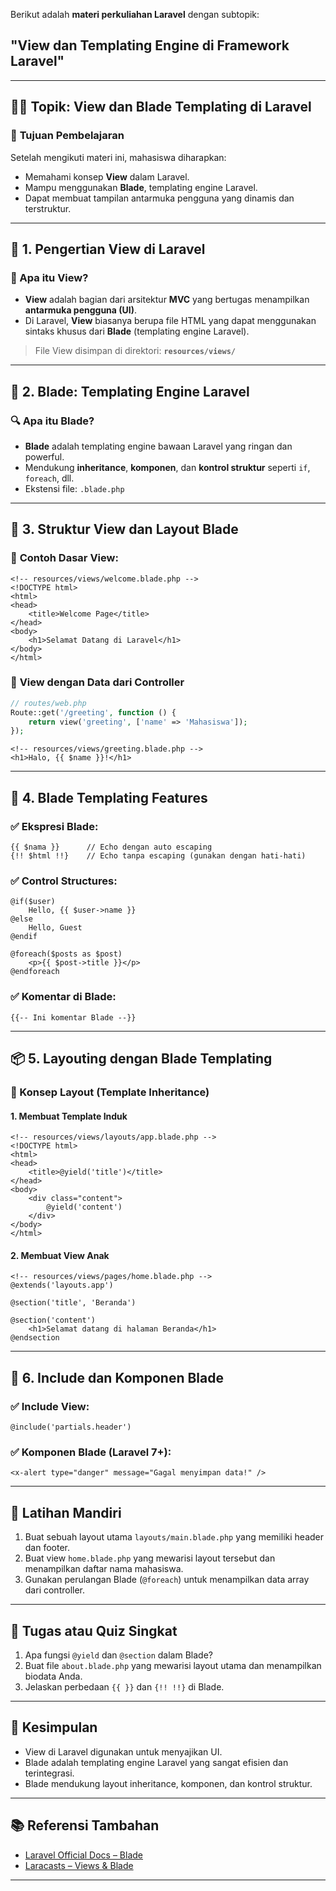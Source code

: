 Berikut adalah **materi perkuliahan Laravel** dengan subtopik:

## **"View dan Templating Engine di Framework Laravel"**

---

## 🧑‍🏫 **Topik: View dan Blade Templating di Laravel**

### 🎯 **Tujuan Pembelajaran**

Setelah mengikuti materi ini, mahasiswa diharapkan:

* Memahami konsep **View** dalam Laravel.
* Mampu menggunakan **Blade**, templating engine Laravel.
* Dapat membuat tampilan antarmuka pengguna yang dinamis dan terstruktur.

---

## 📘 **1. Pengertian View di Laravel**

### 📌 Apa itu View?

* **View** adalah bagian dari arsitektur **MVC** yang bertugas menampilkan **antarmuka pengguna (UI)**.
* Di Laravel, **View** biasanya berupa file HTML yang dapat menggunakan sintaks khusus dari **Blade** (templating engine Laravel).

> File View disimpan di direktori:
> **`resources/views/`**

---

## 📘 **2. Blade: Templating Engine Laravel**

### 🔍 Apa itu Blade?

* **Blade** adalah templating engine bawaan Laravel yang ringan dan powerful.
* Mendukung **inheritance**, **komponen**, dan **kontrol struktur** seperti `if`, `foreach`, dll.
* Ekstensi file: `.blade.php`

---

## 📂 **3. Struktur View dan Layout Blade**

### 🧱 **Contoh Dasar View:**

```blade
<!-- resources/views/welcome.blade.php -->
<!DOCTYPE html>
<html>
<head>
    <title>Welcome Page</title>
</head>
<body>
    <h1>Selamat Datang di Laravel</h1>
</body>
</html>
```

### 🧩 **View dengan Data dari Controller**

```php
// routes/web.php
Route::get('/greeting', function () {
    return view('greeting', ['name' => 'Mahasiswa']);
});
```

```blade
<!-- resources/views/greeting.blade.php -->
<h1>Halo, {{ $name }}!</h1>
```

---

## 🎨 **4. Blade Templating Features**

### ✅ Ekspresi Blade:

```blade
{{ $nama }}      // Echo dengan auto escaping
{!! $html !!}    // Echo tanpa escaping (gunakan dengan hati-hati)
```

### ✅ Control Structures:

```blade
@if($user)
    Hello, {{ $user->name }}
@else
    Hello, Guest
@endif

@foreach($posts as $post)
    <p>{{ $post->title }}</p>
@endforeach
```

### ✅ Komentar di Blade:

```blade
{{-- Ini komentar Blade --}}
```

---

## 📦 **5. Layouting dengan Blade Templating**

### 🔄 Konsep Layout (Template Inheritance)

#### 1. **Membuat Template Induk**

```blade
<!-- resources/views/layouts/app.blade.php -->
<!DOCTYPE html>
<html>
<head>
    <title>@yield('title')</title>
</head>
<body>
    <div class="content">
        @yield('content')
    </div>
</body>
</html>
```

#### 2. **Membuat View Anak**

```blade
<!-- resources/views/pages/home.blade.php -->
@extends('layouts.app')

@section('title', 'Beranda')

@section('content')
    <h1>Selamat datang di halaman Beranda</h1>
@endsection
```

---

## 🧰 **6. Include dan Komponen Blade**

### ✅ Include View:

```blade
@include('partials.header')
```

### ✅ Komponen Blade (Laravel 7+):

```blade
<x-alert type="danger" message="Gagal menyimpan data!" />
```

---

## 📝 **Latihan Mandiri**

1. Buat sebuah layout utama `layouts/main.blade.php` yang memiliki header dan footer.
2. Buat view `home.blade.php` yang mewarisi layout tersebut dan menampilkan daftar nama mahasiswa.
3. Gunakan perulangan Blade (`@foreach`) untuk menampilkan data array dari controller.

---

## 📝 **Tugas atau Quiz Singkat**

1. Apa fungsi `@yield` dan `@section` dalam Blade?
2. Buat file `about.blade.php` yang mewarisi layout utama dan menampilkan biodata Anda.
3. Jelaskan perbedaan `{{ }}` dan `{!! !!}` di Blade.

---

## 📎 **Kesimpulan**

* View di Laravel digunakan untuk menyajikan UI.
* Blade adalah templating engine Laravel yang sangat efisien dan terintegrasi.
* Blade mendukung layout inheritance, komponen, dan kontrol struktur.

---

## 📚 **Referensi Tambahan**

* [Laravel Official Docs – Blade](https://laravel.com/docs/blade)
* [Laracasts – Views & Blade](https://laracasts.com)

---
